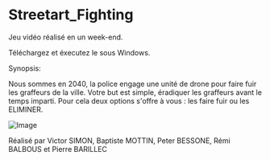 # Streetart_Fighting
Jeu vidéo réalisé en un week-end.

Téléchargez et éxecutez le sous Windows.


Synopsis:

Nous sommes en 2040, la police engage une unité de drone pour faire fuir les graffeurs de la ville.
Votre but est simple, éradiquer les graffeurs avant le temps imparti.
Pour cela deux options s'offre à vous : les faire fuir ou les ELIMINER.


![Image](https://i.imgur.com/u2Omedr.png)


Réalisé par Victor SIMON, Baptiste MOTTIN, Peter BESSONE, Rémi BALBOUS et Pierre BARILLEC
